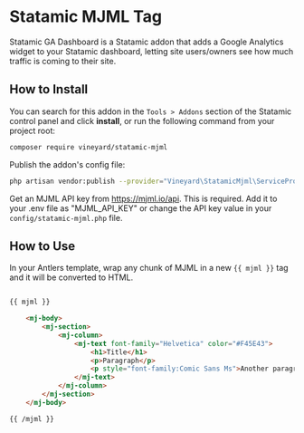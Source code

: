 # Statamic MJML Tag

Statamic GA Dashboard is a Statamic addon that adds a Google Analytics widget to your Statamic dashboard, letting site users/owners see how much traffic is coming to their site.

## How to Install

You can search for this addon in the `Tools > Addons` section of the Statamic control panel and click **install**, or run the following command from your project root:

``` bash
composer require vineyard/statamic-mjml
```

Publish the addon's config file:

``` bash
php artisan vendor:publish --provider="Vineyard\StatamicMjml\ServiceProvider"
```

Get an MJML API key from https://mjml.io/api. This is required. Add it to your .env file as "MJML_API_KEY" or change the API key value in your ```config/statamic-mjml.php``` file.

## How to Use


In your Antlers template, wrap any chunk of MJML in a new ```{{ mjml }}``` tag and it will be converted to HTML.


``` html

{{ mjml }}

    <mj-body>
        <mj-section>
            <mj-column>
                <mj-text font-family="Helvetica" color="#F45E43">
                    <h1>Title</h1>
                    <p>Paragraph</p>
                    <p style="font-family:Comic Sans Ms">Another paragraph</p>
                </mj-text>
            </mj-column>
        </mj-section>
    </mj-body>

{{ /mjml }}
```